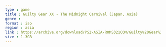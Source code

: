 ```yaml
---
type : game
title : Guilty Gear XX - The Midnight Carnival (Japan, Asia)
genre : 
format : iso
region : asia
link : https://archive.org/download/PS2-ASIA-ROMS321COM/Guilty%20Gear%20XX%20-%20The%20Midnight%20Carnival%20%28Japan%2C%20Asia%29.7z
size : 1.3GB
---
```

